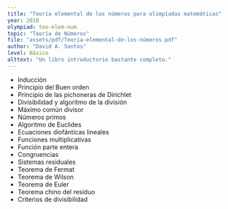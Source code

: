 ```yaml
---
title: "Teoría elemental de los números para olimpíadas matemáticas"
year: 2010
olympiad: teo-elem-num
topic: "Teoría de Números"
file: "assets/pdf/Teoría-elemental-de-los-números.pdf"
author: "David A. Santos"
level: Básico
alttext: "Un libro introductorio bastante completo."
---
```


<ul class="list-group list-group-flush">
  <li class="list-group-item">Inducción</li>
  <li class="list-group-item">Principio del Buen orden</li>
  <li class="list-group-item">Principio de las pichoneras de Dirichlet</li>
  <li class="list-group-item">Divisibilidad y algoritmo de la división</li>
  <li class="list-group-item">Máximo común divisor</li>
  <li class="list-group-item">Números primos</li>
  <li class="list-group-item">Algoritmo de Euclides</li>
  <li class="list-group-item">Ecuaciones diofánticas lineales</li>
  <li class="list-group-item">Funciones multiplicativas</li>
  <li class="list-group-item">Función parte entera</li>
  <li class="list-group-item">Congruencias</li>
  <li class="list-group-item">Sistemas residuales</li>
  <li class="list-group-item">Teorema de Fermat</li>
  <li class="list-group-item">Teorema de Wilson</li>
  <li class="list-group-item">Teorema de Euler</li>
  <li class="list-group-item">Teorema chino del residuo</li>
  <li class="list-group-item">Criterios de divisibilidad</li>
</ul>